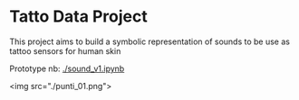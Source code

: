 # Tatto Data Project

This project aims to build a symbolic representation of sounds to be use as tattoo sensors for human skin

Prototype nb: <a href='./sound_v1.ipynb'>./sound_v1.ipynb</a>


<img src="./punti_01.png"\>
